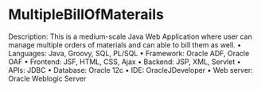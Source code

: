 # MultipleBillOfMaterails
Description: This is a medium-scale Java Web Application where user can manage multiple orders of materials and can able to bill them as well. • Languages: Java, Groovy, SQL, PL/SQL • Framework: Oracle ADF, Oracle OAF • Frontend: JSF, HTML, CSS, Ajax • Backend: JSP, XML, Servlet • APIs: JDBC • Database: Oracle 12c • IDE: OracleJDeveloper • Web server: Oracle Weblogic Server



